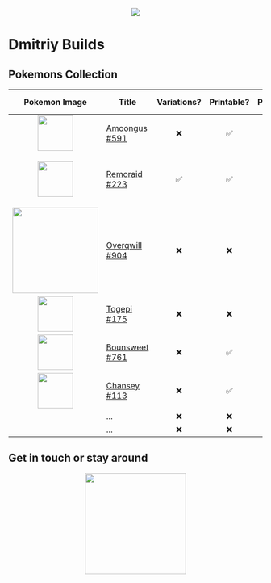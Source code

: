 <p align="center">
  <img src="https://user-images.githubusercontent.com/78694043/177025362-08ba86a3-2222-41be-815b-c75ce574df84.jpg" />
</p>

# Dmitriy Builds

## Pokemons Collection

| Pokemon Image | Title          | Variations? | Printable? | Physical? | Etsy link? | Height |
|:---------------:|--------------|:-------------:|:----------:|:-------:|------------|--------|
|<img src="https://user-images.githubusercontent.com/78694043/177025561-6cadba69-7fbe-4f70-ae3d-baad15156b3d.jpg" height="70" />               | [Amoongus #591](https://github.com/dimitryzub/dmitriy-builds-pokemons-sculpted-collection/blob/132aafe3bf239028938dc7ba10f2908617a2af69/Pokemons/Foongus-Amoongus/Amoongus/amoongus.md)  | ❌          |     ✅       |   ❌        | ❌           |   ~7cm stand     |
|<img src="https://user-images.githubusercontent.com/78694043/177384979-d1a0d38f-201e-4340-be0f-9745491b850d.jpg" height="70" />               | [Remoraid #223](https://github.com/dimitryzub/dmitriy-builds-pokemons-3d-sculpted-collection/blob/bb3d9ffc3c6a8a09fdf3bdb8f861958dee1c63f6/Pokemons/Remoraid/remoraid.md)  | ✅          |    ✅        |   ❌        |   [Remoraid Pokemon on the Stand STL File](https://www.etsy.com/listing/1263557889/remoraid-pokemon-on-the-stand-stl-file)          |    ~10cm    |
|<img src="https://user-images.githubusercontent.com/78694043/179388166-73e1528a-dcfb-4b73-ae97-562aba707c20.jpg" height="170" />               | [Overqwill #904](https://github.com/dimitryzub/dmitriy-builds-pokemons-3d-sculpted-collection/blob/fc621a3c150f8c6b017ca6455ca04313ac7d9e63/Pokemons/Overqwill/overqwill.md) |  ❌         |      ❌      |   ✅        |  ❌          |   ~7cm     |
|<img src="https://user-images.githubusercontent.com/78694043/179410824-78b1f752-701c-4472-bd0b-1e45a43c34d1.jpg" height="70"  />              | [Togepi #175](https://github.com/dimitryzub/dmitriy-builds/blob/28b85e4fa67482f4cffd3fc0df1786953fe015c9/Pokemons/Togepi/Togepi.md) |  ❌         |      ❌       |   ✅        |  ❌          |   ~5cm     |
| <img src="https://user-images.githubusercontent.com/78694043/179411235-3b05ce79-6764-4df2-93f8-75f6d51853ad.png" height="70"  />              | [Bounsweet #761](https://github.com/dimitryzub/dmitriy-builds/blob/b511aac7709693b7da805a202c5a901235918e65/Pokemons/Bounsweet/Bounsweet.md) |  ❌         |      ✅      |  ❌        |  ❌          |   ~5cm     |
|<img src="https://user-images.githubusercontent.com/78694043/179411357-bd07cf90-32b2-4270-98ba-57c0b77d4454.jpg" height="70" />               | [Chansey #113](https://github.com/dimitryzub/dmitriy-builds/blob/e55b7e3cf790fe5f8c83d1cf58dc873f17076f66/Pokemons/Chansey/Chansey.md) |  ❌         |      ✅      |   ❌        |  ❌         |   ~5cm     |
|               | ... |  ❌         |      ❌      |   ✅        |  ❌          |   ~7cm     |
|               | ... |  ❌         |      ❌      |   ✅        |  ❌          |   ~7cm     |




## Get in touch or stay around

<p align="center">
  <img src="https://user-images.githubusercontent.com/78694043/177582965-50bc59d2-ba1f-413f-899f-7f79b01b44a6.png" height="200" />
</p>
